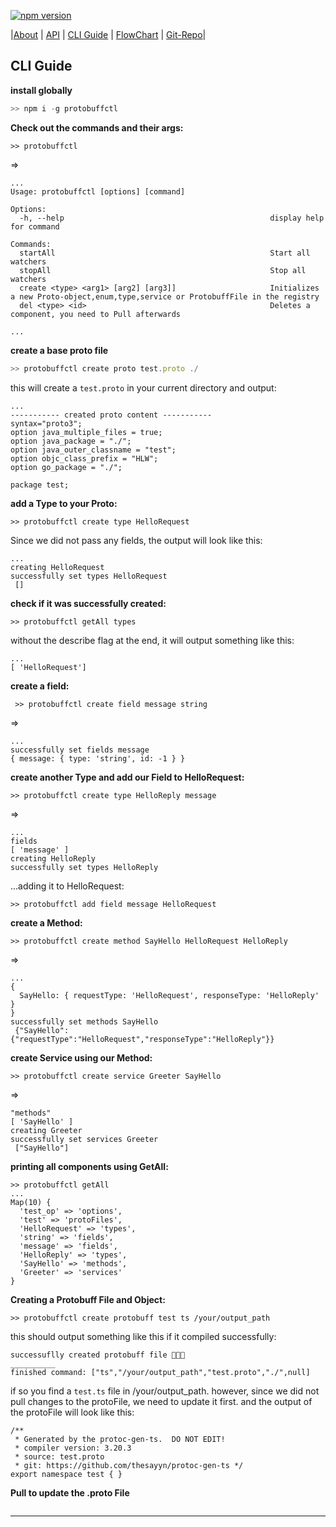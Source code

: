 [![npm version](https://img.shields.io/badge/🚧_under_construction_🚧-black)](https://www.npmjs.com/package/protobuffctl)

 |[About](https://ji-podhead.github.io/protobuffctl/) | [API](https://ji-podhead.github.io/protobuffctl/API) | [CLI Guide](https://ji-podhead.github.io/protobuffctl/guides) | [FlowChart](https://ji-podhead.github.io/protobuffctl/charts) | [Git-Repo](https://github.com/ji-podhead/protobuffctl)|

## CLI Guide
**install globally**
```JavaScript
>> npm i -g protobuffctl
``` 
**Check out the commands and their args:**
```
>> protobuffctl 
```
=>
```
...
Usage: protobuffctl [options] [command]

Options:
  -h, --help                                              display help for command

Commands:
  startAll                                                Start all watchers
  stopAll                                                 Stop all watchers
  create <type> <arg1> [arg2] [arg3]]                     Initializes a new Proto-object,enum,type,service or ProtobuffFile in the registry
  del <type> <id>                                         Deletes a component, you need to Pull afterwards

...
```
**create a base proto file**
```JavaScript
>> protobuffctl create proto test.proto ./
```
this will create a `test.proto` in your current directory and output:
```
...
----------- created proto content -----------
syntax="proto3";
option java_multiple_files = true;
option java_package = "./";
option java_outer_classname = "test";
option objc_class_prefix = "HLW";
option go_package = "./";

package test;
``` 
**add a Type to your Proto:**
```
>> protobuffctl create type HelloRequest
```
Since we did not pass any fields, the output will look like this:
```
...
creating HelloRequest
successfully set types HelloRequest
 []
```
**check if it was successfully created:**
```
>> protobuffctl getAll types
```
without the describe flag at the end, it will output something like this:
```
...
[ 'HelloRequest']

```
**create a field:**
```
 >> protobuffctl create field message string 
```
=>

```
...
successfully set fields message
{ message: { type: 'string', id: -1 } }

```
**create another Type and add our Field to HelloRequest:**
```
>> protobuffctl create type HelloReply message
```
=>
```
...
fields
[ 'message' ]
creating HelloReply
successfully set types HelloReply
```
...adding it to HelloRequest:
``` 
>> protobuffctl add field message HelloRequest
```
**create a Method:**
```
>> protobuffctl create method SayHello HelloRequest HelloReply 

```
=> 
```
... 
{
  SayHello: { requestType: 'HelloRequest', responseType: 'HelloReply' }
}
successfully set methods SayHello
 {"SayHello":{"requestType":"HelloRequest","responseType":"HelloReply"}}

```
**create  Service using our Method:**
```
>> protobuffctl create service Greeter SayHello
```
=>
```
"methods"
[ 'SayHello' ]
creating Greeter
successfully set services Greeter
 ["SayHello"]

```
**printing all components using GetAll:**
```
>> protobuffctl getAll
...
Map(10) {
  'test_op' => 'options',
  'test' => 'protoFiles',
  'HelloRequest' => 'types',
  'string' => 'fields',
  'message' => 'fields',
  'HelloReply' => 'types',
  'SayHello' => 'methods',
  'Greeter' => 'services'
}
```
**Creating a Protobuff File and Object:**
```
>> protobuffctl create protobuff test ts /your/output_path
```
this should output something like this if it compiled successfully:
```
successuflly created protobuff file 🤑🤑🤑 
__________
finished command: ["ts","/your/output_path","test.proto","./",null]
```
if so you find a `test.ts` file in /your/output_path.
however, since we did not pull changes to the protoFile, we need to update it first.
and the output of the protoFile will look like this:
```
/**
 * Generated by the protoc-gen-ts.  DO NOT EDIT!
 * compiler version: 3.20.3
 * source: test.proto
 * git: https://github.com/thesayyn/protoc-gen-ts */
export namespace test { }
```
**Pull to update the .proto File**
```

```



---
